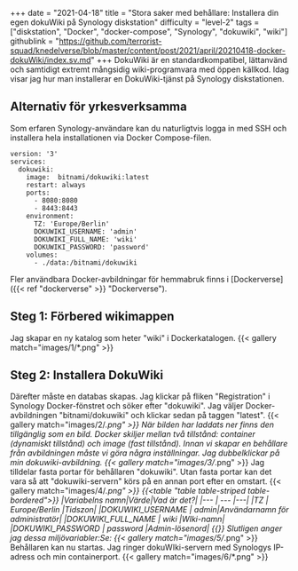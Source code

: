 +++
date = "2021-04-18"
title = "Stora saker med behållare: Installera din egen dokuWiki på Synology diskstation"
difficulty = "level-2"
tags = ["diskstation", "Docker", "docker-compose", "Synology", "dokuwiki", "wiki"]
githublink = "https://github.com/terrorist-squad/knedelverse/blob/master/content/post/2021/april/20210418-docker-dokuWiki/index.sv.md"
+++
DokuWiki är en standardkompatibel, lättanvänd och samtidigt extremt mångsidig wiki-programvara med öppen källkod. Idag visar jag hur man installerar en DokuWiki-tjänst på Synology diskstationen.
## Alternativ för yrkesverksamma
Som erfaren Synology-användare kan du naturligtvis logga in med SSH och installera hela installationen via Docker Compose-filen.
```
version: '3'
services:
  dokuwiki:
    image:  bitnami/dokuwiki:latest
    restart: always
    ports:
      - 8080:8080
      - 8443:8443
    environment:
      TZ: 'Europe/Berlin'
      DOKUWIKI_USERNAME: 'admin'
      DOKUWIKI_FULL_NAME: 'wiki'
      DOKUWIKI_PASSWORD: 'password'
    volumes:
      - ./data:/bitnami/dokuwiki

```
Fler användbara Docker-avbildningar för hemmabruk finns i [Dockerverse]({{< ref "dockerverse" >}} "Dockerverse").
## Steg 1: Förbered wikimappen
Jag skapar en ny katalog som heter "wiki" i Dockerkatalogen.
{{< gallery match="images/1/*.png" >}}

## Steg 2: Installera DokuWiki
Därefter måste en databas skapas. Jag klickar på fliken "Registration" i Synology Docker-fönstret och söker efter "dokuwiki". Jag väljer Docker-avbildningen "bitnami/dokuwiki" och klickar sedan på taggen "latest".
{{< gallery match="images/2/*.png" >}}
När bilden har laddats ner finns den tillgänglig som en bild. Docker skiljer mellan två tillstånd: container (dynamiskt tillstånd) och image (fast tillstånd). Innan vi skapar en behållare från avbildningen måste vi göra några inställningar. Jag dubbelklickar på min dokuwiki-avbildning.
{{< gallery match="images/3/*.png" >}}
Jag tilldelar fasta portar för behållaren "dokuwiki". Utan fasta portar kan det vara så att "dokuwiki-servern" körs på en annan port efter en omstart.
{{< gallery match="images/4/*.png" >}}
{{<table "table table-striped table-bordered">}}
|Variabelns namn|Värde|Vad är det?|
|--- | --- |---|
|TZ	| Europe/Berlin	|Tidszon|
|DOKUWIKI_USERNAME	| admin|Användarnamn för administratör|
|DOKUWIKI_FULL_NAME |	wiki	|WIki-namn|
|DOKUWIKI_PASSWORD	| password	|Admin-lösenord|
{{</table>}}
Slutligen anger jag dessa miljövariabler:Se:
{{< gallery match="images/5/*.png" >}}
Behållaren kan nu startas. Jag ringer dokuWIki-servern med Synologys IP-adress och min containerport.
{{< gallery match="images/6/*.png" >}}

